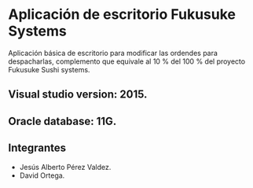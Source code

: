# Aplicación de escritorio Fukusuke Systems
Aplicación básica de escritorio para modificar las ordendes para despacharlas, complemento que equivale al 10 % del 100 % del proyecto Fukusuke Sushi systems.

## Visual studio version: 2015.
## Oracle database: 11G. 

## Integrantes
- Jesús Alberto Pérez Valdez.
- David Ortega.
